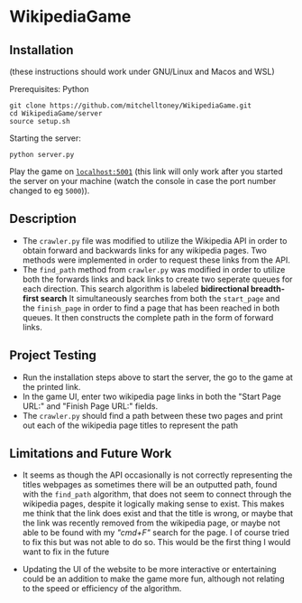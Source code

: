 # WikipediaGame

## Installation

(these instructions should work under GNU/Linux and Macos and WSL)

Prerequisites: Python

```
git clone https://github.com/mitchelltoney/WikipediaGame.git
cd WikipediaGame/server
source setup.sh
```

Starting the server:

```
python server.py
```


Play the game on [`localhost:5001`](http://127.0.0.1:5001/) (this link will only work after you started the server on your machine (watch the console in case the port number changed to eg `5000`)).


## Description

- The `crawler.py` file was modified to utilize the Wikipedia API in order to obtain forward and backwards links for any wikipedia pages. Two methods were implemented in order to request these links from the API.
- The `find_path` method from `crawler.py` was modified in order to utilize both the forwards links and back links to create two seperate queues for each direction. This search algorithm is labeled **bidirectional breadth-first search** It simultaneously searches from both the `start_page` and the `finish_page` in order to find a page that has been reached in both queues. It then constructs the complete path in the form of forward links.

## Project Testing

- Run the installation steps above to start the server, the go to the game at the printed link. 
- In the game UI, enter two wikipedia page links in both the "Start Page URL:" and "Finish Page URL:" fields. 
- The `crawler.py` should find a path between these two pages and print out each of the wikipedia page titles to represent the path

## Limitations and Future Work

- It seems as though the API occasionally is not correctly representing the titles webpages as sometimes there will be an outputted path, found with the `find_path` algorithm, that does not seem to connect through the wikipedia pages, despite it logically making sense to exist. This makes me think that the link does exist and that the title is wrong, or maybe that the link was recently removed from the wikipedia page, or maybe not able to be found with my *"cmd+F"* search for the page. I of course tried to fix this but was not able to do so. This would be the first thing I would want to fix in the future

- Updating the UI of the website to be more interactive or entertaining could be an addition to make the game more fun, although not relating to the speed or efficiency of the algorithm.

